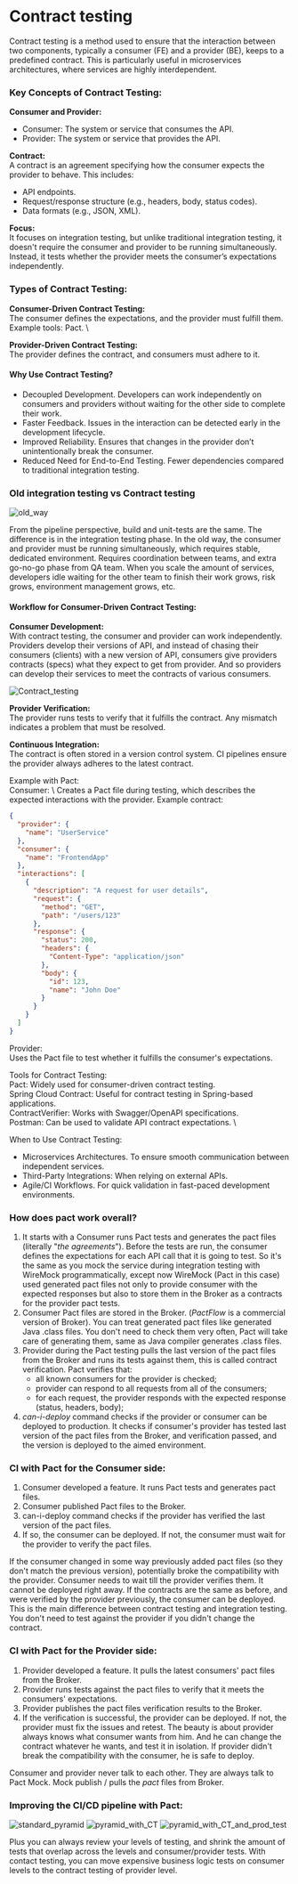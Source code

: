 # Contract testing

Contract testing is a method used to ensure that the interaction between two components, typically a consumer (FE)
and a provider (BE), keeps to a predefined contract. This is particularly useful in microservices architectures,
where services are highly interdependent.

### Key Concepts of Contract Testing:
**Consumer and Provider:**
- Consumer: The system or service that consumes the API.
- Provider: The system or service that provides the API.

**Contract:** \
A contract is an agreement specifying how the consumer expects the provider to behave. This includes:
- API endpoints.
- Request/response structure (e.g., headers, body, status codes).
- Data formats (e.g., JSON, XML).

**Focus:** \
It focuses on integration testing, but unlike traditional integration testing, it doesn't require the consumer and
provider to be running simultaneously. Instead, it tests whether the provider meets the consumer’s expectations
independently.

### Types of Contract Testing:
**Consumer-Driven Contract Testing:** \
The consumer defines the expectations, and the provider must fulfill them. \
Example tools: Pact. \

**Provider-Driven Contract Testing:** \
The provider defines the contract, and consumers must adhere to it.

#### Why Use Contract Testing?
- Decoupled Development. Developers can work independently on consumers and providers without waiting for the other
side to complete their work. 
- Faster Feedback. Issues in the interaction can be detected early in the development lifecycle. 
- Improved Reliability. Ensures that changes in the provider don’t unintentionally break the consumer.
- Reduced Need for End-to-End Testing. Fewer dependencies compared to traditional integration testing.

### Old integration testing vs Contract testing
![old_way](/automation/media/old_way.PNG)

From the pipeline perspective, build and unit-tests are the same. The difference is in the integration testing phase.
In the old way, the consumer and provider must be running simultaneously, which requires stable, dedicated environment.
Requires coordination between teams, and extra go-no-go phase from QA team.
When you scale the amount of services, developers idle waiting for the other team to finish their work grows, risk grows,
environment management grows, etc.

#### Workflow for Consumer-Driven Contract Testing:
**Consumer Development:** \
With contract testing, the consumer and provider can work independently. Providers develop their versions of API, and 
instead of chasing their consumers (clients) with a new version of API, consumers give providers contracts (specs) what 
they expect to get from provider. And so providers can develop their services to meet the contracts of various consumers.

![Contract_testing](/automation/media/Contract_testing1.PNG)

**Provider Verification:** \
The provider runs tests to verify that it fulfills the contract. Any mismatch indicates a problem that must be resolved.

**Continuous Integration:** \
The contract is often stored in a version control system. CI pipelines ensure the provider always adheres to the latest
contract. 

Example with Pact: \
Consumer: \ 
Creates a Pact file during testing, which describes the expected interactions with the provider.
Example contract:
```json
{
  "provider": {
    "name": "UserService"
  },
  "consumer": {
    "name": "FrontendApp"
  },
  "interactions": [
    {
      "description": "A request for user details",
      "request": {
        "method": "GET",
        "path": "/users/123"
      },
      "response": {
        "status": 200,
        "headers": {
          "Content-Type": "application/json"
        },
        "body": {
          "id": 123,
          "name": "John Doe"
        }
      }
    }
  ]
}

```

Provider: \
Uses the Pact file to test whether it fulfills the consumer's expectations.

Tools for Contract Testing: \
Pact: Widely used for consumer-driven contract testing. \
Spring Cloud Contract: Useful for contract testing in Spring-based applications. \
ContractVerifier: Works with Swagger/OpenAPI specifications. \
Postman: Can be used to validate API contract expectations. \

When to Use Contract Testing:
- Microservices Architectures. To ensure smooth communication between independent services.
- Third-Party Integrations: When relying on external APIs.
- Agile/CI Workflows. For quick validation in fast-paced development environments.

### How does pact work overall?
1. It starts with a Consumer runs Pact tests and generates the pact files (literally "_the agreements_"). Before the tests
are run, the consumer defines the expectations for each API call that it is going to test. So it's the same as you mock the
service during integration testing with WireMock programmatically, except now WireMock (Pact in this case) used generated
pact files not only to provide consumer with the expected responses but also to store them in the Broker as a contracts 
for the provider pact tests.
2. Consumer Pact files are stored in the Broker. (_PactFlow_ is a commercial version of Broker). You can treat generated pact files
like generated Java .class files. You don't need to check them very often, Pact will take care of generating them, same
as Java compiler generates .class files.
3. Provider during the Pact testing pulls the last version of the pact files from the Broker and runs its tests against them, 
this is called contract verification. Pact verifies that:
   - all known consumers for the provider is checked;
   - provider can respond to all requests from all of the consumers;
   - for each request, the provider responds with the expected response (status, headers, body);
4. _can-i-deploy_ command checks if the provider or consumer can be deployed to production. It checks if consumer's provider
has tested last version of the pact files from the Broker, and verification passed, and the version is deployed to the aimed
environment.

### CI with Pact for the Consumer side:
1. Consumer developed a feature. It runs Pact tests and generates pact files.
2. Consumer published Pact files to the Broker.
3. can-i-deploy command checks if the provider has verified the last version of the pact files.
4. If so, the consumer can be deployed. If not, the consumer must wait for the provider to verify the pact files.

If the consumer changed in some way previously added pact files (so they don't match the previous version), potentially
broke the compatibility with the provider. Consumer needs to wait till the provider verifies them. It cannot be deployed
right away. If the contracts are the same as before, and were verified by the provider previously, the consumer can be
deployed. This is the main difference between contract testing and integration testing. You don't need to test against
the provider if you didn't change the contract.

### CI with Pact for the Provider side:
1. Provider developed a feature. It pulls the latest consumers' pact files from the Broker.
2. Provider runs tests against the pact files to verify that it meets the consumers' expectations.
3. Provider publishes the pact files verification results to the Broker.
4. If the verification is successful, the provider can be deployed. If not, the provider must fix the issues and retest.
The beauty is about provider always knows what consumer wants from him. And he can change the contract whatever he wants,
and test it in isolation. If provider didn't break the compatibility with the consumer, he is safe to deploy.

Consumer and provider never talk to each other. They are always talk to Pact Mock. Mock publish / pulls the _pact_ files
from Broker.

### Improving the CI/CD pipeline with Pact:
![standard_pyramid](/automation/media/step1.PNG)
![pyramid_with_CT](/automation/media/step2.PNG)
![pyramid_with_CT_and_prod_test](/automation/media/step4.PNG)

Plus you can always review your levels of testing, and shrink the amount of tests that overlap across the levels and 
consumer/provider tests. With contact testing, you can move expensive business logic tests on consumer levels to the 
contract testing of provider level.
